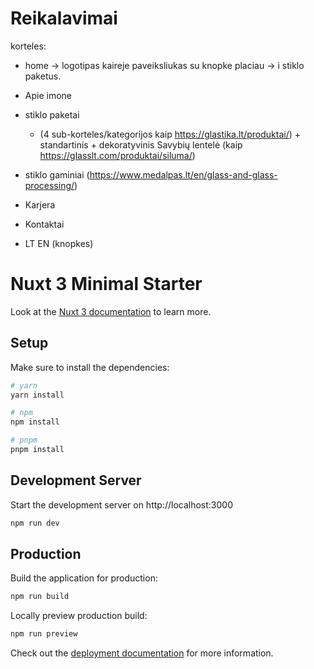 # Reikalavimai

korteles:

- home -> logotipas kaireje
  paveiksliukas su knopke placiau -> i stiklo paketus.

- Apie imone
- stiklo paketai
  - (4 sub-korteles/kategorijos kaip https://glastika.lt/produktai/) + standartinis + dekoratyvinis
    Savybių lentelė (kaip https://glasslt.com/produktai/siluma/)
- stiklo gaminiai (https://www.medalpas.lt/en/glass-and-glass-processing/)
- Karjera
- Kontaktai
- LT EN (knopkes)

# Nuxt 3 Minimal Starter

Look at the [Nuxt 3 documentation](https://nuxt.com/docs/getting-started/introduction) to learn more.

## Setup

Make sure to install the dependencies:

```bash
# yarn
yarn install

# npm
npm install

# pnpm
pnpm install
```

## Development Server

Start the development server on http://localhost:3000

```bash
npm run dev
```

## Production

Build the application for production:

```bash
npm run build
```

Locally preview production build:

```bash
npm run preview
```

Check out the [deployment documentation](https://nuxt.com/docs/getting-started/deployment) for more information.
